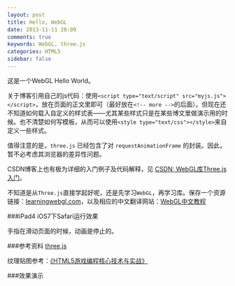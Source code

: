 ```yaml
---
layout: post
title: Hello, WebGL
date: 2013-11-11 20:09
comments: true
keywords: WebGL, three.js
categories: HTML5
sidebar: false
---
```

这是一个WebGL Hello World。

关于博客引用自己的js代码：使用`<script type="text/script" src="myjs.js"></script>`，放在页面的正文里即可（最好放在`<!-- more -->`的后面）。但现在还不知道如何载入自定义的样式表——尤其某些样式只是在某些博文里做演示用的时候。也不清楚如何写模板，从而可以使用`<style type="text/css"></style>`来自定义一些样式。

值得注意的是，`three.js` 已经包含了对 `requestAnimationFrame` 的封装。因此，暂不必考虑其浏览器的差异性问题。

CSDN博客上也有极为详细的入门例子及代码解释，见 <a href="http://blog.csdn.net/celte/article/details/9458599" target="_blank">CSDN: WebGL库Three.js入门</a>。
<!-- more -->

<img src="/images/blog/html5/box.gif" style="display:none;" />


不知道是从`Three.js`直接学起好呢，还是先学习`WebGL`，再学习库。保存一个资源链接：<a href="http://learningwebgl.com/blog/?page_id=1217" target="_blank">learningwebgl.com</a>，以及相应的中文翻译网站：<a href="http://www.hiwebgl.com/?p=42" target="_blank">WebGL中文教程</a>

###iPad4 iOS7下Safari运行效果

手指在滑动页面的时候，动画是停止的。

###参考资料
<a href="https://github.com/mrdoob/three.js" target="_blank">three.js</a>

纹理贴图参考：<a href="http://book.douban.com/subject/25761108/" class="douban_book" name="25761108" target="_blank">《HTML5游戏编程核心技术与实战》</a>

###效果演示
<div id="webgl_container" class="output" style="width: 400px; height: 400px;"></div>

<script type="text/javascript" src="{{ root_url }}/javascripts/libs/three.min.js"></script>
<script type="text/javascript">
function hello_world_loop(){
    var camera, scene, renderer, light;
    var geometry, material, mesh;

    function init() {
        var width,
            height,
            container = document.getElementById('webgl_container');

        // 纹理贴图
        var text = THREE.ImageUtils.loadTexture('/images/blog/html5/box.gif');

        width = container.clientWidth;
        height = container.clientHeight;

        camera = new THREE.PerspectiveCamera( 75, width/ height, 1, 10000 );

        camera.position.z = 900;

        scene = new THREE.Scene();

        geometry = new THREE.CubeGeometry( 400, 400, 400 );
        material = new THREE.MeshBasicMaterial( {map:text} );

        mesh = new THREE.Mesh( geometry, material );
        scene.add( mesh );

        renderer = new THREE.CanvasRenderer();
        renderer.setSize( width, height );

        light = new THREE.DirectionalLight(0xFF0000, 1.0, 0);  
        light.position.set( 100, 100, 200 );  
        scene.add(light);  

        container.appendChild( renderer.domElement );
    }

    function animate() {

        // note: three.js includes requestAnimationFrame shim
        requestAnimationFrame( animate );

        mesh.rotation.x += 0.005;
        mesh.rotation.y += 0.01;

        renderer.render( scene, camera );

    }
    init();
    requestAnimationFrame( animate );
}

hello_world_loop();
</script>